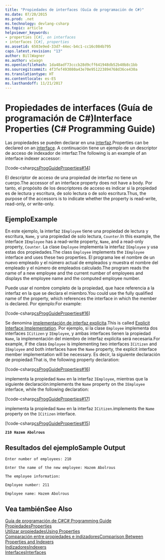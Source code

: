 ```yaml
---
title: "Propiedades de interfaces (Guía de programación de C#)"
ms.date: 07/20/2015
ms.prod: .net
ms.technology: devlang-csharp
ms.topic: article
helpviewer_keywords:
- properties [C#], on interfaces
- interfaces [C#], properties
ms.assetid: 6503e9ed-33d7-44ec-b4c1-cc16c084b795
caps.latest.revision: "13"
author: BillWagner
ms.author: wiwagn
ms.openlocfilehash: 1da48adf73cccb28d9cff641948db52b40b8c1bb
ms.sourcegitcommit: 4f3fef493080a43e70e951223894768d36ce430a
ms.translationtype: HT
ms.contentlocale: es-ES
ms.lasthandoff: 11/21/2017
---
```

# <a name="interface-properties-c-programming-guide"></a><span data-ttu-id="18d84-102">Propiedades de interfaces (Guía de programación de C#)</span><span class="sxs-lookup"><span data-stu-id="18d84-102">Interface Properties (C# Programming Guide)</span></span>
<span data-ttu-id="18d84-103">Las propiedades se pueden declarar en una [interfaz](../../../csharp/language-reference/keywords/interface.md).</span><span class="sxs-lookup"><span data-stu-id="18d84-103">Properties can be declared on an [interface](../../../csharp/language-reference/keywords/interface.md).</span></span> <span data-ttu-id="18d84-104">A continuación tiene un ejemplo de un descriptor de acceso de indexador de interfaz:</span><span class="sxs-lookup"><span data-stu-id="18d84-104">The following is an example of an interface indexer accessor:</span></span>  
  
 [!code-csharp[csProgGuideProperties#14](../../../csharp/programming-guide/classes-and-structs/codesnippet/CSharp/interface-properties_1.cs)]  
  
 <span data-ttu-id="18d84-105">El descriptor de acceso de una propiedad de interfaz no tiene un cuerpo.</span><span class="sxs-lookup"><span data-stu-id="18d84-105">The accessor of an interface property does not have a body.</span></span> <span data-ttu-id="18d84-106">Por tanto, el propósito de los descriptores de acceso es indicar si la propiedad es de lectura y escritura, de solo lectura o de solo escritura.</span><span class="sxs-lookup"><span data-stu-id="18d84-106">Thus, the purpose of the accessors is to indicate whether the property is read-write, read-only, or write-only.</span></span>  
  
## <a name="example"></a><span data-ttu-id="18d84-107">Ejemplo</span><span class="sxs-lookup"><span data-stu-id="18d84-107">Example</span></span>  
 <span data-ttu-id="18d84-108">En este ejemplo, la interfaz `IEmployee` tiene una propiedad de lectura y escritura, `Name`, y una propiedad de solo lectura, `Counter`.</span><span class="sxs-lookup"><span data-stu-id="18d84-108">In this example, the interface `IEmployee` has a read-write property, `Name`, and a read-only property, `Counter`.</span></span> <span data-ttu-id="18d84-109">La clase `Employee` implementa la interfaz `IEmployee` y usa estas dos propiedades.</span><span class="sxs-lookup"><span data-stu-id="18d84-109">The class `Employee` implements the `IEmployee` interface and uses these two properties.</span></span> <span data-ttu-id="18d84-110">El programa lee el nombre de un nuevo empleado y el número actual de empleados y muestra el nombre del empleado y el número de empleados calculado.</span><span class="sxs-lookup"><span data-stu-id="18d84-110">The program reads the name of a new employee and the current number of employees and displays the employee name and the computed employee number.</span></span>  
  
 <span data-ttu-id="18d84-111">Puede usar el nombre completo de la propiedad, que hace referencia a la interfaz en la que se declara el miembro.</span><span class="sxs-lookup"><span data-stu-id="18d84-111">You could use the fully qualified name of the property, which references the interface in which the member is declared.</span></span> <span data-ttu-id="18d84-112">Por ejemplo:</span><span class="sxs-lookup"><span data-stu-id="18d84-112">For example:</span></span>  
  
 [!code-csharp[csProgGuideProperties#16](../../../csharp/programming-guide/classes-and-structs/codesnippet/CSharp/interface-properties_2.cs)]  
  
 <span data-ttu-id="18d84-113">Se denomina [implementación de interfaz explícita](../../../csharp/programming-guide/interfaces/explicit-interface-implementation.md).</span><span class="sxs-lookup"><span data-stu-id="18d84-113">This is called [Explicit Interface Implementation](../../../csharp/programming-guide/interfaces/explicit-interface-implementation.md).</span></span> <span data-ttu-id="18d84-114">Por ejemplo, si la clase `Employee` implementa dos interfaces `ICitizen` y `IEmployee`, y ambas interfaces tienen la propiedad `Name`, la implementación del miembro de interfaz explícita será necesaria.</span><span class="sxs-lookup"><span data-stu-id="18d84-114">For example, if the class `Employee` is implementing two interfaces `ICitizen` and `IEmployee` and both interfaces have the `Name` property, the explicit interface member implementation will be necessary.</span></span> <span data-ttu-id="18d84-115">Es decir, la siguiente declaración de propiedad:</span><span class="sxs-lookup"><span data-stu-id="18d84-115">That is, the following property declaration:</span></span>  
  
 [!code-csharp[csProgGuideProperties#16](../../../csharp/programming-guide/classes-and-structs/codesnippet/CSharp/interface-properties_2.cs)]  
  
 <span data-ttu-id="18d84-116">implementa la propiedad `Name` en la interfaz `IEmployee`, mientras que la siguiente declaración:</span><span class="sxs-lookup"><span data-stu-id="18d84-116">implements the `Name` property on the `IEmployee` interface, while the following declaration:</span></span>  
  
 [!code-csharp[csProgGuideProperties#17](../../../csharp/programming-guide/classes-and-structs/codesnippet/CSharp/interface-properties_3.cs)]  
  
 <span data-ttu-id="18d84-117">implementa la propiedad `Name` en la interfaz `ICitizen`.</span><span class="sxs-lookup"><span data-stu-id="18d84-117">implements the `Name` property on the `ICitizen` interface.</span></span>  
  
 [!code-csharp[csProgGuideProperties#15](../../../csharp/programming-guide/classes-and-structs/codesnippet/CSharp/interface-properties_4.cs)]  
  
  **`210 Hazem Abolrous`**    
## <a name="sample-output"></a><span data-ttu-id="18d84-118">Resultados del ejemplo</span><span class="sxs-lookup"><span data-stu-id="18d84-118">Sample Output</span></span>  
 `Enter number of employees: 210`  
  
 `Enter the name of the new employee: Hazem Abolrous`  
  
 `The employee information:`  
  
 `Employee number: 211`  
  
 `Employee name: Hazem Abolrous`  
  
## <a name="see-also"></a><span data-ttu-id="18d84-119">Vea también</span><span class="sxs-lookup"><span data-stu-id="18d84-119">See Also</span></span>  
 [<span data-ttu-id="18d84-120">Guía de programación de C#</span><span class="sxs-lookup"><span data-stu-id="18d84-120">C# Programming Guide</span></span>](../../../csharp/programming-guide/index.md)  
 [<span data-ttu-id="18d84-121">Propiedades</span><span class="sxs-lookup"><span data-stu-id="18d84-121">Properties</span></span>](../../../csharp/programming-guide/classes-and-structs/properties.md)  
 [<span data-ttu-id="18d84-122">Utilizar propiedades</span><span class="sxs-lookup"><span data-stu-id="18d84-122">Using Properties</span></span>](../../../csharp/programming-guide/classes-and-structs/using-properties.md)  
 [<span data-ttu-id="18d84-123">Comparación entre propiedades e indizadores</span><span class="sxs-lookup"><span data-stu-id="18d84-123">Comparison Between Properties and Indexers</span></span>](../../../csharp/programming-guide/indexers/comparison-between-properties-and-indexers.md)  
 [<span data-ttu-id="18d84-124">Indizadores</span><span class="sxs-lookup"><span data-stu-id="18d84-124">Indexers</span></span>](../../../csharp/programming-guide/indexers/index.md)  
 [<span data-ttu-id="18d84-125">Interfaces</span><span class="sxs-lookup"><span data-stu-id="18d84-125">Interfaces</span></span>](../../../csharp/programming-guide/interfaces/index.md)

